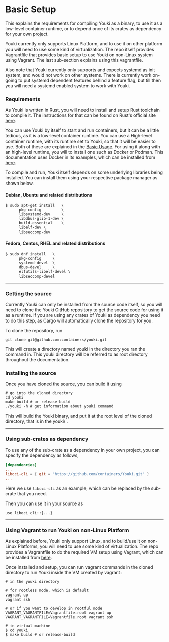 # Basic Setup

This explains the requirements for compiling Youki as a binary, to use it as a low-level container runtime, or to depend once of its crates as dependency for your own project.

Youki currently only supports Linux Platform, and to use it on other platform you will need to use some kind of virtualization. The repo itself provides Vagrantfile that provides basic setup to use Youki on non-Linux system using Vagrant. The last sub-section explains using this vagrantfile.

Also note that Youki currently only supports and expects systemd as init system, and would not work on other systems. There is currently work on-going to put systemd dependent features behind a feature flag, but till then you will need a systemd enabled system to work with Youki.

### Requirements

As Youki is written in Rust, you will need to install and setup Rust toolchain to compile it. The instructions for that can be found on Rust's official site [here](https://www.rust-lang.org/tools/install).

You can use Youki by itself to start and run containers, but it can be a little tedious, as it is a low-level container runtime. You can use a High-level container runtime, with its runtime set to Youki, so that it will be easier to use. Both of these are explained in the [Basic Usage](./basic_usage.md). For using it along with an high-level runtime, you will to install one such as Docker or Podman. This documentation uses Docker in its examples, which can be installed from [here](https://docs.docker.com/engine/install).

To compile and run, Youki itself depends on some underlying libraries being installed. You can install them using your respective package manager as shown below.

#### Debian, Ubuntu and related distributions

```console
$ sudo apt-get install   \
      pkg-config         \
      libsystemd-dev     \
      libdbus-glib-1-dev \
      build-essential    \
      libelf-dev \
      libseccomp-dev
```

#### Fedora, Centos, RHEL and related distributions

```console
$ sudo dnf install   \
      pkg-config     \
      systemd-devel  \
      dbus-devel     \
      elfutils-libelf-devel \
      libseccomp-devel
```

---

### Getting the source

Currently Youki can only be installed from the source code itself, so you will need to clone the Youki GitHub repository to get the source code for using it as a runtime. If you are using any crates of Youki as dependency you need to do this step, as Cargo will automatically clone the repository for you.

To clone the repository, run

```console
git clone git@github.com:containers/youki.git
```

This will create a directory named youki in the directory you ran the command in. This youki directory will be referred to as root directory throughout the documentation.

### Installing the source

Once you have cloned the source, you can build it using

```console
# go into the cloned directory
cd youki
make build # or release-build
./youki -h # get information about youki command
```

This will build the Youki binary, and put it at the root level of the cloned directory, that is in the youki/ .

---

### Using sub-crates as dependency

To use any of the sub-crate as a dependency in your own project, you can specify the dependency as follows,

```toml
[dependencies]
...
liboci-cli = { git = "https://github.com/containers/Youki.git" }
...
```

Here we use `liboci-cli` as an example, which can be replaced by the sub-crate that you need.

Then you can use it in your source as

```
use liboci_cli::{...}
```

---

### Using Vagrant to run Youki on non-Linux Platform

As explained before, Youki only support Linux, and to build/use it on non-Linux Platforms, you will need to use some kind of virtualization. The repo provides a Vagrantfile to do the required VM setup using Vagrant, which can be installed from [here](https://www.vagrantup.com/docs/installation).

Once installed and setup, you can run vagrant commands in the cloned directory to run Youki inside the VM created by vagrant :

```console
# in the youki directory

# for rootless mode, which is default
vagrant up
vagrant ssh

# or if you want to develop in rootful mode
VAGRANT_VAGRANTFILE=Vagrantfile.root vagrant up
VAGRANT_VAGRANTFILE=Vagrantfile.root vagrant ssh

# in virtual machine
$ cd youki
$ make build # or release-build
```
